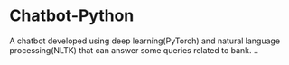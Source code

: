 # Chatbot-Python
A chatbot developed using deep learning(PyTorch) and natural language processing(NLTK) that can answer some queries related to bank.
..
